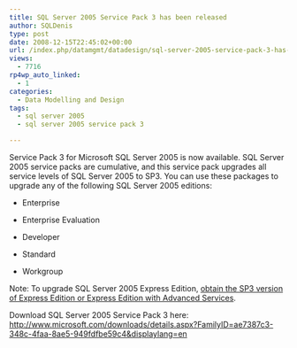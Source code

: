 ```yaml
---
title: SQL Server 2005 Service Pack 3 has been released
author: SQLDenis
type: post
date: 2008-12-15T22:45:02+00:00
url: /index.php/datamgmt/datadesign/sql-server-2005-service-pack-3-has-been/
views:
  - 7716
rp4wp_auto_linked:
  - 1
categories:
  - Data Modelling and Design
tags:
  - sql server 2005
  - sql server 2005 service pack 3

---
```

Service Pack 3 for Microsoft SQL Server 2005 is now available. SQL Server 2005 service packs are cumulative, and this service pack upgrades all service levels of SQL Server 2005 to SP3. You can use these packages to upgrade any of the following SQL Server 2005 editions:

* Enterprise
      
* Enterprise Evaluation
      
* Developer
      
* Standard
      
* Workgroup

Note: To upgrade SQL Server 2005 Express Edition, [obtain the SP3 version of Express Edition or Express Edition with Advanced Services][1].

Download SQL Server 2005 Service Pack 3 here: http://www.microsoft.com/downloads/details.aspx?FamilyID=ae7387c3-348c-4faa-8ae5-949fdfbe59c4&displaylang=en

 [1]: http://go.microsoft.com/fwlink/?LinkId=64064